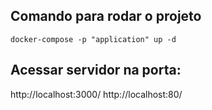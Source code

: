 ## Comando para rodar o projeto

```ssh
docker-compose -p "application" up -d
```

## Acessar servidor na porta:

http://localhost:3000/
http://localhost:80/
